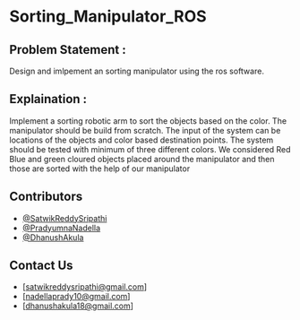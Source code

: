 # Sorting_Manipulator_ROS

## Problem Statement :
Design and imlpement an sorting manipulator using the ros software.

## Explaination : 
Implement  a  sorting  robotic  arm  to  sort  the  objects  based  on  the  color.  The manipulator  should  be  build  from  scratch.  The  input  of  the  system  can  be  locations  of  the objects  and  color  based  destination  points.  The  system  should  be  tested  with  minimum  of three  different  colors.  We considered Red Blue and green cloured objects placed around the manipulator and then those are sorted with the help of our manipulator

## Contributors
   * [@SatwikReddySripathi](https://github.com/SatwikReddySripathi)
   * [@PradyumnaNadella](https://github.com/PradyumnaNadella)
   * [@DhanushAkula](https://github.com/DhanushAkula)

## Contact Us
* [satwikreddysripathi@gmail.com]
* [nadellaprady10@gmail.com]
* [dhanushakula18@gmail.com]
